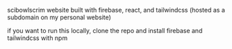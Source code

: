 scibowlscrim website built with firebase, react, and tailwindcss (hosted as a subdomain on my personal website)

if you want to run this locally, clone the repo and install firebase and tailwindcss with npm